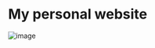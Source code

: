 # My personal website
![image](https://github.com/user-attachments/assets/01b04ae1-5864-4165-a437-d73aec383d35)
